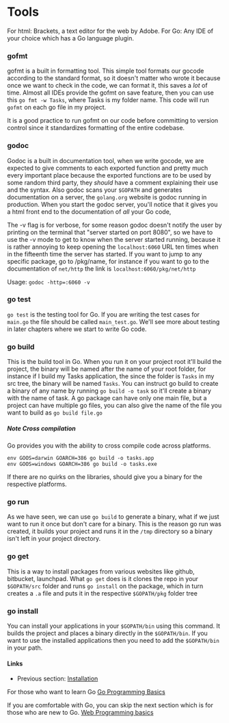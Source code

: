 # Tools

For html: Brackets, a text editor for the web by Adobe.
For Go: Any IDE of your choice which has a Go language plugin.

### gofmt

gofmt is a built in formatting tool. This simple tool formats our gocode according to the standard format, so it doesn't matter who wrote it because once we
want to check in the code, we can format it, this saves a *lot* of time. Almost all IDEs provide the gofmt on save feature, 
then you can use this `go fmt -w Tasks`, where Tasks is my folder name. This code will run `gofmt` on each go file in my project.

It is a good practice to run gofmt on our code before committing to version control since it standardizes formatting of the entire codebase.

### godoc

Godoc is a built in documentation tool, when we write gocode, we are expected to give comments to each exported function and pretty much every important place
because the exported functions are to be used by some random third party, they *should* have a comment explaining their use and the syntax. Also godoc scans your `$GOPATH`
and generates documentation on a server, the `golang.org` website is godoc running in production. When you start the godoc server, you'll notice that it gives you 
a html front end to the documentation of *all* your Go code,

The -v flag is for verbose, for some reason godoc doesn't notify the user by printing on the terminal that "server started on port 8080", so we have to use the -v mode to get to know
when the server started running, because it is rather annoying to keep opening the `localhost:6060` URL ten times when in the fifteenth time the server has started.
If you want to jump to any specific package, go to /pkg/name, for instance if you want to go to the documentation of `net/http` the link is `localhost:6060/pkg/net/http`

Usage: `godoc -http=:6060 -v`


### go test

`go test` is the testing tool for Go. If you are writing the test cases for `main.go` the file should be called `main_test.go`. We'll see more about testing in later
chapters where we start to write Go code. 

### go build

This is the build tool in Go. When you run it on your project root it'll build the project, the binary will be named after the name of your root folder, for instance
if I build my Tasks application, the since the folder is `Tasks` in my src tree, the binary will be named `Tasks`. You can instruct go build to create a binary of any name
by running `go build -o task` so it'll create a binary with the name of task. A go package can have only one main file, but a project can have multiple go files, you can also
give the name of the file you want to build as `go build file.go`


##### Note Cross compilation

Go provides you with the ability to cross compile code across platforms. 

	env GOOS=darwin GOARCH=386 go build -o tasks.app
	env GOOS=windows GOARCH=386 go build -o tasks.exe

If there are no quirks on the libraries, should give you a binary for the respective platforms.

 
### go run

As we have seen, we can use `go build` to generate a binary, what if we just want to run it once but don't care for a binary. This is the reason go run was created, it
builds your project and runs it in the `/tmp` directory so a binary isn't left in your project directory. 

### go get

This is a way to install packages from various websites like github, bitbucket, launchpad. What `go get` does is it clones the repo in your `$GOPATH/src` folder and runs
`go install` on the package, which in turn creates a `.a` file and puts it in the respective `$GOPATH/pkg` folder tree

### go install

You can install your applications in your `$GOPATH/bin` using this command. It builds the project and places a binary directly in the `$GOPATH/bin`. 
If you want to use the installed applications then you need to add the `$GOPATH/bin` in your path.

#### Links

- Previous section: [Installation](0.0install.md)

For those who want to learn Go
	[Go Programming Basics](02.0.md)

If you are comfortable with Go, you can skip the next section which is for those who are new to Go.
	[Web Programming basics](1.0general_talk.md)